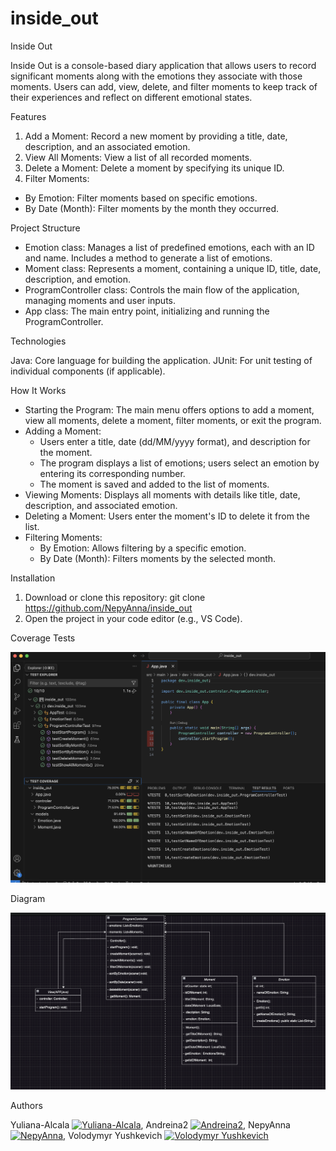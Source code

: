 # inside_out
Inside Out

Inside Out is a console-based diary application that allows users to record significant moments along with the emotions they associate with those moments. Users can add, view, delete, and filter moments to keep track of their experiences and reflect on different emotional states.

Features

1. Add a Moment: Record a new moment by providing a title, date, description, and an associated emotion.
2. View All Moments: View a list of all recorded moments.
3. Delete a Moment: Delete a moment by specifying its unique ID.
4. Filter Moments:
  - By Emotion: Filter moments based on specific emotions.
  - By Date (Month): Filter moments by the month they occurred.

Project Structure

 - Emotion class: Manages a list of predefined emotions, each with an ID and name. Includes a method to generate a list of emotions.
 - Moment class: Represents a moment, containing a unique ID, title, date, description, and emotion.
 - ProgramController class: Controls the main flow of the application, managing moments and user inputs.
 - App class: The main entry point, initializing and running the ProgramController.

Technologies

Java: Core language for building the application.
JUnit: For unit testing of individual components (if applicable).

How It Works

 - Starting the Program: The main menu offers options to add a moment, view all moments, delete a moment, filter moments, or exit the program.
 - Adding a Moment:
    * Users enter a title, date (dd/MM/yyyy format), and description for the moment.
    * The program displays a list of emotions; users select an emotion by entering its corresponding number.
    * The moment is saved and added to the list of moments.
 - Viewing Moments: Displays all moments with details like title, date, description, and associated emotion.
 - Deleting a Moment: Users enter the moment's ID to delete it from the list.
 - Filtering Moments:
    * By Emotion: Allows filtering by a specific emotion.
    * By Date (Month): Filters moments by the selected month.

Installation

1. Download or clone this repository: git clone https://github.com/NepyAnna/inside_out
2. Open the project in your code editor (e.g., VS Code).

Coverage Tests

![Test Coverage Screenshot](images/inside_out.png)

Diagram

![Diagram](images/diagram.png)


Authors

Yuliana-Alcala [![Yuliana-Alcala](https://img.icons8.com/ios-glyphs/30/000000/github.png)](https://github.com/Yuliana-Alcala),
Andreina2 [![Andreina2](https://img.icons8.com/ios-glyphs/30/000000/github.png)](https://github.com/Andreina2),
NepyAnna [![NepyAnna](https://img.icons8.com/ios-glyphs/30/000000/github.png)](https://github.com/NepyAnna),
Volodymyr Yushkevich [![Volodymyr Yushkevich](https://img.icons8.com/ios-glyphs/30/000000/github.png)](https://github.com/vyushkevich)